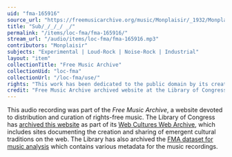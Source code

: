 ```yaml
---
uid: "fma-165916"
source_url: "https://freemusicarchive.org/music/Monplaisir/_1932/Monplaisir_-__-_01_Sub-_-_-_-__-"
title: "Sub/_/_/_/ _/"
permalink: "/items/loc-fma/fma-165916/"
stream_url: "/audio/items/loc-fma/fma-165916.mp3"
contributors: "Monplaisir"
subjects: "Experimental | Loud-Rock | Noise-Rock | Industrial"
layout: "item"
collectionTitle: "Free Music Archive"
collectionUid: "loc-fma"
collectionUrl: "/loc-fma/use/"
rights: "This work has been dedicated to the public domain by its creator, thus is free to use and reuse without restriction. You can copy, modify, distribute and perform the work, even for commercial purposes, all without asking permission. Attribution is recommended but not required."
credit: "Free Music Archive archived website at the Library of Congress, Web Archives Division."
---
```


This audio recording was part of the _Free Music Archive_, a website devoted to distribution and curation of rights-free music. The Library of Congress has [archived this website](https://www.loc.gov/item/lcwaN0026492/) as part of its [Web Cultures Web Archive](https://www.loc.gov/collections/web-cultures-web-archive/about-this-collection/), which includes sites documenting the creation and sharing of emergent cultural traditions on the web. The Library has also archived the [FMA dataset for music analysis](https://catalog.loc.gov/vwebv/search?searchCode=LCCN&searchArg=2018655052&searchType=1&permalink=y) which contains various metadata for the music recordings.